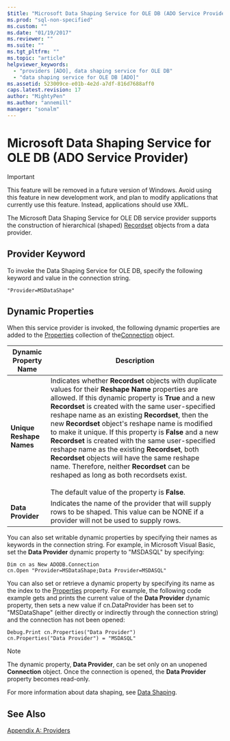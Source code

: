 ```yaml
---
$title: "Microsoft Data Shaping Service for OLE DB (ADO Service Provider) | Microsoft Docs"
ms.prod: "sql-non-specified"
ms.custom: ""
ms.date: "01/19/2017"
ms.reviewer: ""
ms.suite: ""
ms.tgt_pltfrm: ""
ms.topic: "article"
helpviewer_keywords: 
  - "providers [ADO], data shaping service for OLE DB"
  - "data shaping service for OLE DB [ADO]"
ms.assetid: 523009ce-e01b-4e2d-a7df-816d7688aff0
caps.latest.revision: 17
author: "MightyPen"
ms.author: "annemill"
manager: "sonalm"
---
```

# Microsoft Data Shaping Service for OLE DB (ADO Service Provider)
> [!IMPORTANT]
>  This feature will be removed in a future version of Windows. Avoid using this feature in new development work, and plan to modify applications that currently use this feature. Instead, applications should use XML.  
  
 The Microsoft Data Shaping Service for OLE DB service provider supports the construction of hierarchical (shaped) [Recordset](../../../ado/reference/ado-api/recordset-object-ado.md) objects from a data provider.  
  
## Provider Keyword  
 To invoke the Data Shaping Service for OLE DB, specify the following keyword and value in the connection string.  
  
```  
"Provider=MSDataShape"  
```  
  
## Dynamic Properties  
 When this service provider is invoked, the following dynamic properties are added to the [Properties](../../../ado/reference/ado-api/properties-collection-ado.md) collection of the[Connection](../../../ado/reference/ado-api/connection-object-ado.md) object.  
  
|Dynamic Property Name|Description|  
|---------------------------|-----------------|  
|**Unique Reshape Names**|Indicates whether **Recordset** objects with duplicate values for their **Reshape Name** properties are allowed. If this dynamic property is **True** and a new **Recordset** is created with the same user-specified reshape name as an existing **Recordset**, then the new **Recordset** object's reshape name is modified to make it unique. If this property is **False** and a new **Recordset** is created with the same user-specified reshape name as the existing **Recordset**, both **Recordset** objects will have the same reshape name. Therefore, neither **Recordset** can be reshaped as long as both recordsets exist.<br /><br /> The default value of the property is **False**.|  
|**Data Provider**|Indicates the name of the provider that will supply rows to be shaped. This value can be NONE if a provider will not be used to supply rows.|  
  
 You can also set writable dynamic properties by specifying their names as keywords in the connection string. For example, in Microsoft Visual Basic, set the **Data Provider** dynamic property to "MSDASQL" by specifying:  
  
```  
Dim cn as New ADODB.Connection  
cn.Open "Provider=MSDataShape;Data Provider=MSDASQL"  
```  
  
 You can also set or retrieve a dynamic property by specifying its name as the index to the [Properties](../../../ado/reference/ado-api/properties-collection-ado.md) property. For example, the following code example gets and prints the current value of the **Data Provider** dynamic property, then sets a new value if cn.DataProvider has been set to "MSDataShape" (either directly or indirectly through the connection string) and the connection has not been opened:  
  
```  
Debug.Print cn.Properties("Data Provider")  
cn.Properties("Data Provider") = "MSDASQL"  
```  
  
> [!NOTE]
>  The dynamic property, **Data Provider**, can be set only on an unopened **Connection** object. Once the connection is opened, the **Data Provider** property becomes read-only.  
  
 For more information about data shaping, see [Data Shaping](../../../ado/guide/data/data-shaping-overview.md).  
  
## See Also  
 [Appendix A: Providers](../../../ado/guide/appendixes/appendix-a-providers.md)